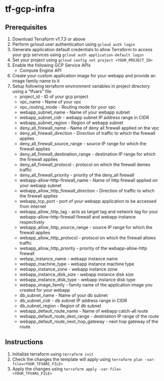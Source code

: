 # tf-gcp-infra

## Prerequisites
1. Download Terraform v1.7.3 or above
2. Perform gcloud user authentication using ```gcloud auth login```
3. Generate application default credentials to allow Terraform to access your gcp services using ```gcloud auth application-default login```
4. Set your project using ```gcloud config set project <YOUR_PROJECT_ID>```
5. Enable the following GCP Service APIs
    - Compute Engine API
6. Create your custom application image for your webapp and provide an image family name to it
7. Setup following terraform environment variables in project directory using a "tfvars" file
    - project_id - ID of your gcp project
    - vpc_name - Name of your vpc
    - vpc_routing_mode - Routing mode for your vpc
    - webapp_subnet_name - Name of your webapp subnet
    - webapp_subnet_cidr - webapp subnet IP address range in CIDR
    - webapp_subnet_region - Region of webapp subnet
    - deny_all_firewall_name - Name of deny all firewall applied on the vpc
    - deny_all_firewall_direction - Direction of traffic to which the firewall applies
    - deny_all_firewall_source_range - source IP range for which the firewall applies
    - deny_all_firewall_destination_range - destination IP range for which the firewall applies
    - deny_all_firewall_protocol - protocol on which the firewall denies traffic
    - deny_all_firewall_priority - priority of the deny_all firewall
    - webapp-allow-http-firewall_name - Name of http firewall applied on your webapp subnet
    - webapp_allow_http_firewall_direction - Direction of traffic to which the firewall applies
    - webapp_tcp_port - port of your webapp application to be accessed from internet
    - webapp_allow_http_tag - acts as target tag and network tag for your webapp-allow-http-firewall firewall and webapp instance respectively
    - webapp_allow_http_source_range - source IP range for which the firewall applies
    - webapp_allow_http_protocol - protocol on which the firewall allows traffic
    - webapp_allow_http_priority - priority of the webapp-allow-http firewall
    - webpp_instance_name - webapp instance name
    - webapp_machine_type - webapp instance machine type
    - webapp_instance_zone - webapp instance zone
    - webapp_instance_disk_size - webapp instance disk size
    - webapp_instance_disk_type - webapp instance disk type
    - webapp_image_family - family name of the application image you created for your webapp
    - db_subnet_name - Name of your db subnet
    - db_subnet_cidr - db subnet IP address range in CIDR
    - db_subnet_region - Region of db subnet
    - webapp_default_route_name - Name of webapp catch-all route
    - webapp_default_route_dest_range - destination IP range of the route
    - webapp_default_route_next_hop_gateway - next hop gateway of the route

## Instructions
1. Initialize terraform using ```terraform init```
2. Check the changes the template will apply using ```terraform plan -var-file=<YOUR_TFVARS_FILE>```
3. Apply the changes using ```terraform apply -var-file=<YOUR_TFVARS_FILE>```
